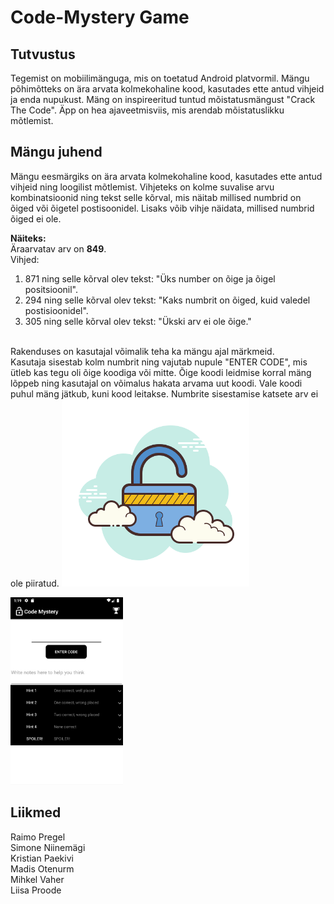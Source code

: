 # Code-Mystery Game

## Tutvustus
Tegemist on mobiilimänguga, mis on toetatud Android platvormil. Mängu põhimõtteks on ära arvata kolmekohaline kood, kasutades ette antud vihjeid ja enda nupukust. Mäng on inspireeritud tuntud mõistatusmängust "Crack The Code". Äpp on hea ajaveetmisviis, mis arendab mõistatuslikku mõtlemist.

## Mängu juhend
Mängu eesmärgiks on ära arvata kolmekohaline kood, kasutades ette antud vihjeid ning loogilist mõtlemist. Vihjeteks on kolme suvalise arvu kombinatsioonid ning tekst selle kõrval, mis näitab millised numbrid on õiged või õigetel postisoonidel. Lisaks võib vihje näidata, millised numbrid õiged ei ole.<br>

**Näiteks:**<br>
Äraarvatav arv on **849**. <br>
Vihjed:

1. 871 ning selle kõrval olev tekst: "Üks number on õige ja õigel positsioonil". <br>
2. 294 ning selle kõrval olev tekst: "Kaks numbrit on õiged, kuid valedel postisioonidel". <br>
3. 305 ning selle kõrval olev tekst: "Ükski arv ei ole õige." <br>
<br>
Rakenduses on kasutajal võimalik teha ka mängu ajal märkmeid. <br>
Kasutaja sisestab kolm numbrit ning vajutab nupule "ENTER CODE", mis ütleb kas tegu oli õige koodiga või mitte. Õige koodi leidmise korral mäng lõppeb ning kasutajal on võimalus hakata arvama uut koodi. Vale koodi puhul mäng jätkub, kuni kood leitakse. Numbrite sisestamise katsete arv ei ole piiratud.


<img src="https://github.com/raimop/code-mystery/blob/master/app/src/main/res/drawable/splash_bg.png" height="300">

<img src="https://github.com/raimop/code-mystery/blob/redo-design/images/game-screen.png" height="300"> <!--valmis prototüübi pilt-->

## Liikmed
Raimo Pregel<br>
Simone Niinemägi<br>
Kristian Paekivi<br>
Madis Otenurm<br>
Mihkel Vaher<br>
Liisa Proode
